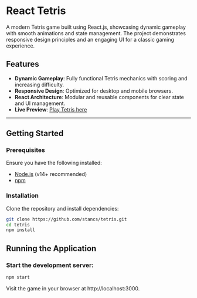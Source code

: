 # React Tetris

A modern Tetris game built using React.js, showcasing dynamic gameplay with smooth animations and state management. The
project demonstrates responsive design principles and an engaging UI for a classic gaming experience.

## Features

- **Dynamic Gameplay**: Fully functional Tetris mechanics with scoring and increasing difficulty.
- **Responsive Design**: Optimized for desktop and mobile browsers.
- **React Architecture**: Modular and reusable components for clear state and UI management.
- **Live Preview**: [Play Tetris here](https://tetris-stancs.vercel.app)

---

## Getting Started

### Prerequisites

Ensure you have the following installed:

- [Node.js](https://nodejs.org/) (v14+ recommended)
- [npm](https://www.npmjs.com/)

### Installation

Clone the repository and install dependencies:

```bash
git clone https://github.com/stancs/tetris.git
cd tetris
npm install
```

## Running the Application

### Start the development server:

```bash
npm start
```

Visit the game in your browser at http://localhost:3000.
